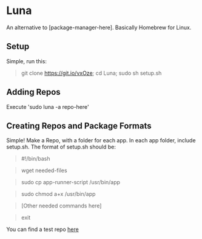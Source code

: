 # Luna
An alternative to [package-manager-here]. Basically Homebrew for Linux.

## Setup
Simple, run this:

> git clone https://git.io/vxOze; cd Luna; sudo sh setup.sh

## Adding Repos
Execute 'sudo luna -a repo-here'

## Creating Repos and Package Formats
Simple! Make a Repo, with a folder for each app. In each app folder, include setup.sh. The format of setup.sh should be:

> #!/bin/bash

> wget needed-files 

> sudo cp app-runner-script /usr/bin/app

> sudo chmod a+x /usr/bin/app

> [Other needed commands here]

> exit

You can find a test repo [here](https://git.io/vxOzp)
